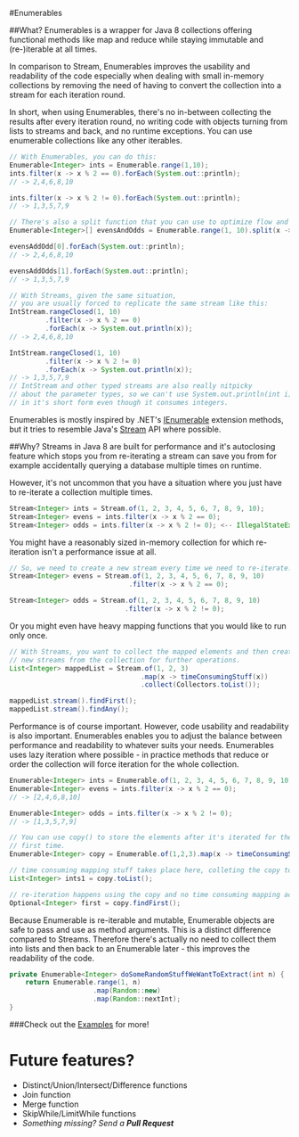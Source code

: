 #Enumerables


##What?
Enumerables is a wrapper for Java 8 collections offering functional methods like map and reduce while staying immutable and (re-)iterable at all times.

In comparison to Stream, Enumerables improves the usability and readability of the code especially when dealing with small in-memory collections by removing the need of having to convert the collection into a stream for each iteration round.

In short, when using Enumerables, there's no in-between collecting the results after every iteration round, no writing code with objects turning from lists to streams and back, and no runtime exceptions. You can use enumerable collections like any other iterables.

```java
// With Enumerables, you can do this:
Enumerable<Integer> ints = Enumerable.range(1,10);
ints.filter(x -> x % 2 == 0).forEach(System.out::println);
// -> 2,4,6,8,10

ints.filter(x -> x % 2 != 0).forEach(System.out::println);
// -> 1,3,5,7,9

// There's also a split function that you can use to optimize flow and performance.
Enumerable<Integer>[] evensAndOdds = Enumerable.range(1, 10).split(x -> x % 2 == 0);

evensAddOdd[0].forEach(System.out::println);
// -> 2,4,6,8,10

evensAddOdds[1].forEach(System.out::println);
// -> 1,3,5,7,9

// With Streams, given the same situation,
// you are usually forced to replicate the same stream like this:
IntStream.rangeClosed(1, 10)
         .filter(x -> x % 2 == 0)
         .forEach(x -> System.out.println(x));
// -> 2,4,6,8,10

IntStream.rangeClosed(1, 10)
         .filter(x -> x % 2 != 0)
         .forEach(x -> System.out.println(x));
// -> 1,3,5,7,9
// IntStream and other typed streams are also really nitpicky
// about the parameter types, so we can't use System.out.println(int i)
// in it's short form even though it consumes integers.
```
Enumerables is mostly inspired by .NET's [IEnumerable](http://msdn.microsoft.com/en-us/library/ckzcawb8.aspx) extension methods, but it tries to resemble Java's [Stream](http://docs.oracle.com/javase/8/docs/api/java/util/stream/package-summary.html) API where possible.

##Why?
Streams in Java 8 are built for performance and it's autoclosing feature which stops you from re-iterating a stream can save you from for example accidentally querying a database multiple times on runtime.

However, it's not uncommon that you have a situation where you just have to re-iterate a collection multiple times.
```java
Stream<Integer> ints = Stream.of(1, 2, 3, 4, 5, 6, 7, 8, 9, 10);
Stream<Integer> evens = ints.filter(x -> x % 2 == 0);
Stream<Integer> odds = ints.filter(x -> x % 2 != 0); <-- IllegalStateException

```
You might have a reasonably sized in-memory collection for which re-iteration
isn't a performance issue at all.
```java
// So, we need to create a new stream every time we need to re-iterate.
Stream<Integer> evens = Stream.of(1, 2, 3, 4, 5, 6, 7, 8, 9, 10)
                              .filter(x -> x % 2 == 0);

Stream<Integer> odds = Stream.of(1, 2, 3, 4, 5, 6, 7, 8, 9, 10)
                             .filter(x -> x % 2 != 0);
```
Or you might even have heavy mapping functions that you would like to run only once.
```java
// With Streams, you want to collect the mapped elements and then create
// new streams from the collection for further operations.
List<Integer> mappedList = Stream.of(1, 2, 3)
                                 .map(x -> timeConsumingStuff(x))
                                 .collect(Collectors.toList());

mappedList.stream().findFirst();
mappedList.stream().findAny();
```
Performance is of course important. However, code usability and readability is also important. Enumerables enables you to adjust the balance between performance and readability to whatever suits your needs. Enumerables uses lazy iteration where possible - in practice methods that reduce or order the collection will force iteration for the whole collection.
```java
Enumerable<Integer> ints = Enumerable.of(1, 2, 3, 4, 5, 6, 7, 8, 9, 10);
Enumerable<Integer> evens = ints.filter(x -> x % 2 == 0);
// -> [2,4,6,8,10]

Enumerable<Integer> odds = ints.filter(x -> x % 2 != 0);
// -> [1,3,5,7,9]

// You can use copy() to store the elements after it's iterated for the
// first time.
Enumerable<Integer> copy = Enumerable.of(1,2,3).map(x -> timeConsumingStuff(x)).copy();

// time consuming mapping stuff takes place here, colleting the copy to a list will iterate it through.
List<Integer> ints1 = copy.toList();

// re-iteration happens using the copy and no time consuming mapping actions are no longer done.
Optional<Integer> first = copy.findFirst();
```
Because Enumerable is re-iterable and mutable, Enumerable objects are safe to pass and use as method arguments. This is a distinct difference compared to Streams. Therefore there's actually no need to collect them into lists and then back to an Enumerable later - this improves the readability of the code.
```java
private Enumerable<Integer> doSomeRandomStuffWeWantToExtract(int n) {
    return Enumerable.range(1, n)
                     .map(Random::new)
                     .map(Random::nextInt);
}
```
###Check out the [Examples](src/test/java/Examples.java) for more!

# Future features?
- Distinct/Union/Intersect/Difference functions
- Join function
- Merge function
- SkipWhile/LimitWhile functions
- _Something missing? Send a **Pull Request**_

